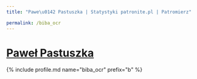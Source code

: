 ```yaml
---
title: "Pawe\u0142 Pastuszka | Statystyki patronite.pl | Patromierz"

permalink: /biba_ocr
---
```


# [Paweł Pastuszka](https://patronite.pl/biba_ocr)

{% include profile.md name="biba_ocr" prefix="b" %}
